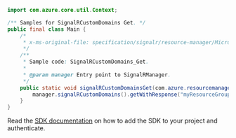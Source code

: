 ```java
import com.azure.core.util.Context;

/** Samples for SignalRCustomDomains Get. */
public final class Main {
    /*
     * x-ms-original-file: specification/signalr/resource-manager/Microsoft.SignalRService/stable/2022-02-01/examples/SignalRCustomDomains_Get.json
     */
    /**
     * Sample code: SignalRCustomDomains_Get.
     *
     * @param manager Entry point to SignalRManager.
     */
    public static void signalRCustomDomainsGet(com.azure.resourcemanager.signalr.SignalRManager manager) {
        manager.signalRCustomDomains().getWithResponse("myResourceGroup", "mySignalRService", "example", Context.NONE);
    }
}
```

Read the [SDK documentation](https://github.com/Azure/azure-sdk-for-java/blob/azure-resourcemanager-signalr_1.0.0-beta.4/sdk/signalr/azure-resourcemanager-signalr/README.md) on how to add the SDK to your project and authenticate.

